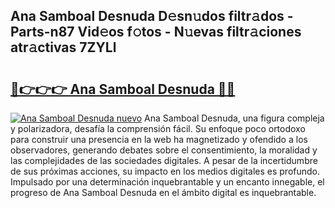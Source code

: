 ## Ana Samboal Desnuda D𝚎sn𝚞dos filtr𝚊dos - Parts-n87 Vid𝚎os f𝚘tos - N𝚞evas filtr𝚊ciones atr𝚊ctivas 7ZYLl

# <h2><a href="http://mb4bf2.tromn.icu/?c=Ana+Samboal+Desnuda">🔗👉👉👉 Ana Samboal Desnuda 🔗🔗</a></h2>

[![Ana Samboal Desnuda nuevo](https://i.imgur.com/pEAQMta.gif)](http://mb4bf2.tromn.icu/?c=Ana+Samboal+Desnuda)
Ana Samboal Desnuda, una figura compleja y polarizadora, desafía la comprensión fácil. Su enfoque poco ortodoxo para construir una presencia en la web ha magnetizado y ofendido a los observadores, generando debates sobre el consentimiento, la moralidad y las complejidades de las sociedades digitales. A pesar de la incertidumbre de sus próximas acciones, su impacto en los medios digitales es profundo. Impulsado por una determinación inquebrantable y un encanto innegable, el progreso de Ana Samboal Desnuda en el ámbito digital es inquebrantable.
